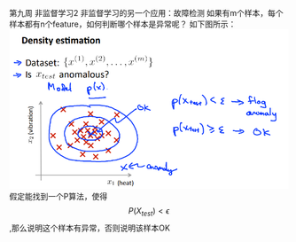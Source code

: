 第九周 非监督学习2
非监督学习的另一个应用：故障检测
如果有m个样本，每个样本都有n个feature，如何判断哪个样本是异常呢？
如下图所示：
![](/机器学习/images/77.PNG)
假定能找到一个P算法，使得$$P(X_{test})< \epsilon$$,那么说明这个样本有异常，否则说明该样本OK